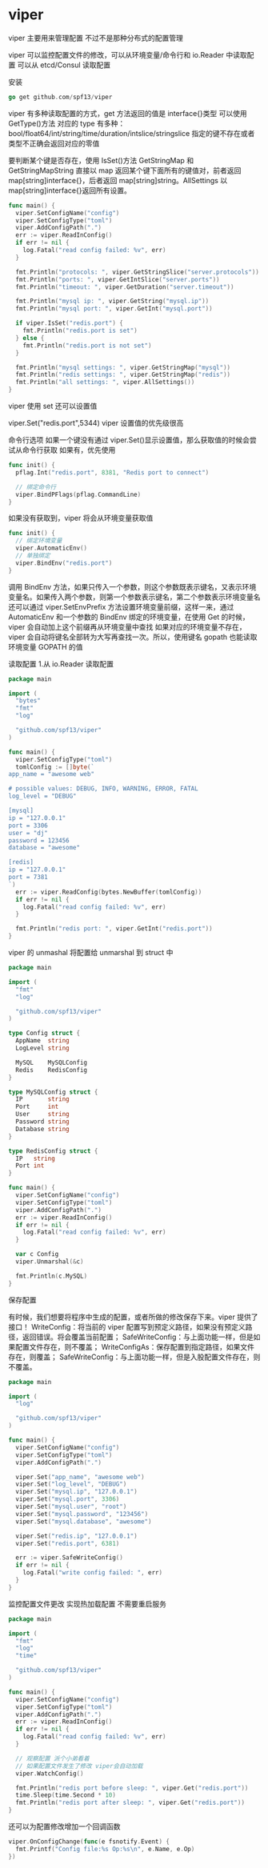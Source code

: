 # viper

viper 主要用来管理配置
不过不是那种分布式的配置管理

viper 可以监控配置文件的修改，可以从环境变量/命令行和 io.Reader 中读取配置
可以从 etcd/Consul 读取配置

安装

```go
go get github.com/spf13/viper

```

viper 有多种读取配置的方式，get 方法返回的值是 interface{}类型
可以使用 GetType()方法
对应的 type 有多种：bool/float64/int/string/time/duration/intslice/stringslice
指定的键不存在或者类型不正确会返回对应的零值

要判断某个键是否存在，使用 IsSet()方法 GetStringMap 和 GetStringMapString 直接以 map 返回某个键下面所有的键值对，前者返回 map[string]interface{}，后者返回 map[string]string。AllSettings 以 map[string]interface{}返回所有设置。

```go
func main() {
  viper.SetConfigName("config")
  viper.SetConfigType("toml")
  viper.AddConfigPath(".")
  err := viper.ReadInConfig()
  if err != nil {
    log.Fatal("read config failed: %v", err)
  }

  fmt.Println("protocols: ", viper.GetStringSlice("server.protocols"))
  fmt.Println("ports: ", viper.GetIntSlice("server.ports"))
  fmt.Println("timeout: ", viper.GetDuration("server.timeout"))

  fmt.Println("mysql ip: ", viper.GetString("mysql.ip"))
  fmt.Println("mysql port: ", viper.GetInt("mysql.port"))

  if viper.IsSet("redis.port") {
    fmt.Println("redis.port is set")
  } else {
    fmt.Println("redis.port is not set")
  }

  fmt.Println("mysql settings: ", viper.GetStringMap("mysql"))
  fmt.Println("redis settings: ", viper.GetStringMap("redis"))
  fmt.Println("all settings: ", viper.AllSettings())
}
```

viper 使用 set 还可以设置值

viper.Set("redis.port",5344)
viper 设置值的优先级很高

命令行选项
如果一个键没有通过 viper.Set()显示设置值，那么获取值的时候会尝试从命令行获取
如果有，优先使用

```go
func init() {
  pflag.Int("redis.port", 8381, "Redis port to connect")

  // 绑定命令行
  viper.BindPFlags(pflag.CommandLine)
}
```

如果没有获取到，viper 将会从环境变量获取值

```go
func init() {
  // 绑定环境变量
  viper.AutomaticEnv()
  // 单独绑定
  viper.BindEnv("redis.port")
}
```

调用 BindEnv 方法，如果只传入一个参数，则这个参数既表示键名，又表示环境变量名。如果传入两个参数，则第一个参数表示键名，第二个参数表示环境变量名
还可以通过 viper.SetEnvPrefix 方法设置环境变量前缀，这样一来，通过 AutomaticEnv 和一个参数的 BindEnv 绑定的环境变量，在使用 Get 的时候，viper 会自动加上这个前缀再从环境变量中查找
如果对应的环境变量不存在，viper 会自动将键名全部转为大写再查找一次。所以，使用键名 gopath 也能读取环境变量 GOPATH 的值

读取配置 1.从 io.Reader 读取配置

```go
package main

import (
  "bytes"
  "fmt"
  "log"

  "github.com/spf13/viper"
)

func main() {
  viper.SetConfigType("toml")
  tomlConfig := []byte(`
app_name = "awesome web"

# possible values: DEBUG, INFO, WARNING, ERROR, FATAL
log_level = "DEBUG"

[mysql]
ip = "127.0.0.1"
port = 3306
user = "dj"
password = 123456
database = "awesome"

[redis]
ip = "127.0.0.1"
port = 7381
`)
  err := viper.ReadConfig(bytes.NewBuffer(tomlConfig))
  if err != nil {
    log.Fatal("read config failed: %v", err)
  }

  fmt.Println("redis port: ", viper.GetInt("redis.port"))
}
```

viper 的 unmashal
将配置给 unmarshal 到 struct 中

```go
package main

import (
  "fmt"
  "log"

  "github.com/spf13/viper"
)

type Config struct {
  AppName  string
  LogLevel string

  MySQL    MySQLConfig
  Redis    RedisConfig
}

type MySQLConfig struct {
  IP       string
  Port     int
  User     string
  Password string
  Database string
}

type RedisConfig struct {
  IP   string
  Port int
}

func main() {
  viper.SetConfigName("config")
  viper.SetConfigType("toml")
  viper.AddConfigPath(".")
  err := viper.ReadInConfig()
  if err != nil {
    log.Fatal("read config failed: %v", err)
  }

  var c Config
  viper.Unmarshal(&c)

  fmt.Println(c.MySQL)
}
```

保存配置

有时候，我们想要将程序中生成的配置，或者所做的修改保存下来。viper 提供了接口！
WriteConfig：将当前的 viper 配置写到预定义路径，如果没有预定义路径，返回错误。将会覆盖当前配置；
SafeWriteConfig：与上面功能一样，但是如果配置文件存在，则不覆盖；
WriteConfigAs：保存配置到指定路径，如果文件存在，则覆盖；
SafeWriteConfig：与上面功能一样，但是入股配置文件存在，则不覆盖。

```go
package main

import (
  "log"

  "github.com/spf13/viper"
)

func main() {
  viper.SetConfigName("config")
  viper.SetConfigType("toml")
  viper.AddConfigPath(".")

  viper.Set("app_name", "awesome web")
  viper.Set("log_level", "DEBUG")
  viper.Set("mysql.ip", "127.0.0.1")
  viper.Set("mysql.port", 3306)
  viper.Set("mysql.user", "root")
  viper.Set("mysql.password", "123456")
  viper.Set("mysql.database", "awesome")

  viper.Set("redis.ip", "127.0.0.1")
  viper.Set("redis.port", 6381)

  err := viper.SafeWriteConfig()
  if err != nil {
    log.Fatal("write config failed: ", err)
  }
}
```

监控配置文件更改
实现热加载配置 不需要重启服务

```go
package main

import (
  "fmt"
  "log"
  "time"

  "github.com/spf13/viper"
)

func main() {
  viper.SetConfigName("config")
  viper.SetConfigType("toml")
  viper.AddConfigPath(".")
  err := viper.ReadInConfig()
  if err != nil {
    log.Fatal("read config failed: %v", err)
  }

  // 观察配置 派个小弟看着
  // 如果配置文件发生了修改 viper会自动加载
  viper.WatchConfig()

  fmt.Println("redis port before sleep: ", viper.Get("redis.port"))
  time.Sleep(time.Second * 10)
  fmt.Println("redis port after sleep: ", viper.Get("redis.port"))
}
```

还可以为配置修改增加一个回调函数

```go
viper.OnConfigChange(func(e fsnotify.Event) {
  fmt.Printf("Config file:%s Op:%s\n", e.Name, e.Op)
})
```
